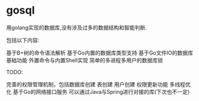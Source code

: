 # gosql

用golang实现的数据库,没有涉及过多的数据结构和智能判断.

包括以下内容:

基于B+树的命令语法解析
基于Go内置的数据库类型支持
基于Go文件IO的数据库基础功能
外置命令与内置Shell实现
简单的多进程多用户的数据库锁

TODO:

完善的权限管理机制，包括数据库创建 表创建 用户创建 权限更新功能
多线程优化
基于Go的网络接口服务 可以通过Java与Spring进行对接的库(下次也不一定)

